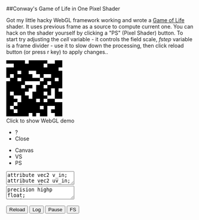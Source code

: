 
##Conway's Game of Life in One Pixel Shader

  Got my little hacky WebGL framework working and wrote a [Game of Life][g] shader.
  It uses previous frame as a source to compute current one. You can hack on the shader yourself
  by clicking a "PS" (Pixel Shader) button. To start try adjusting the _cell_ variable - it controls
  the field scale, _fstep_ variable is a frame divider - use it to slow down the processing, then
  click reload button (or press r key) to apply changes..


<div class="webgl" webgl_version="1" webgl_div="shader0">
  <img class="link" src="images/game-of-life.png" title="Click to show WebGL demo" alt="WebGL demo"/><br/>
  <span>Click to show WebGL demo</span>
</div>

<div class="shader hidden" id="shader0" js="" fn="" style="width: 60%">
  <ul class="close">
    <li title="Info" class="help">?</li>
    <li title="Close Demo" class="close">Close</li>
  </ul>
  <ul class="menu">
    <li title="WebGL Canvas" class="canvas">Canvas</li>
    <li title="Vertex Shader" class="vs">VS</li>
    <li title="Pixel Shader" class="ps">PS</li>
  </ul>
  <canvas hide class="canvas"></canvas>
  <textarea hide class="vs hidden" spellcheck="false" fromid="shader0vs">
attribute vec2 v_in;
attribute vec2 uv_in;
attribute float vid_in;
varying vec2 uv;
uniform float t;
void main() {
  uv = v_in;
  gl_Position = vec4( vec2( 2.0 * v_in - 1.0 ), 0, 1 );
}
  </textarea>
  <textarea hide class="ps hidden" spellcheck="false" fromid="shader0ps">
precision highp float;
varying vec2 uv;
uniform float frame;
uniform sampler2D prevtex;
uniform vec2 screen;
uniform float seed;

float life();

const float cell = 80.;
const float fstep = 4.;
const float density = 0.1;

vec2 cells = vec2( cell, cell );
vec2 px;
vec2 uv2;

void main() {
  vec2 ar = vec2(1);
  if( screen.x > screen.y )
    ar = vec2( screen.x/screen.y, 1 );
  else 
    ar = vec2( 1, screen.y/screen.x );
  cells = floor( ar*cells );
  px = 1./cells;
  uv2 = floor(cells*uv)/cells+.5*px;
  float k = 0.;
  if( frame < 20. )
    k = step( 1.-density, sin( 1000.*cos( 700.*( 700.*uv2.x + uv2.y + 100.*seed ) ) ) );
  else if( fract(frame/fstep) == .0 ) k = life();
  else k = texture2D( prevtex, uv2 ).x;
  gl_FragData[0] = vec4( k, k, k, 1 );
}

float life() {

  float alive = .0;
  float c = texture2D( prevtex, uv2 ).x;
  for( float y = -1.; y <= 1.; y++ ) {
  for( float x = -1.; x <= 1.; x++ ) {
    vec2 o = px * vec2( x, y );
    float k = abs(x)+abs(y);
    float v = texture2D( prevtex, uv2+o ).x;
    alive += k == .0 ? .0 : v;
  }
  }
  if( c == .0 && alive == 3. ) return 1.;
  if( c == 1. && alive < 2. ) return .0;
  if( c == 1. && alive > 3. ) return .0;
  if( c == 1. ) return 1.;
  return .0;
}
  </textarea>
  <div hide class="help hidden"></div>
  <div class="buttons">
  <button title="Reload Shaders" class="reload">Reload</button>
  <button title="Output WebGL Info in Console" class="log">Log</button>
  <button title="Pause Rendering" class="pause">Pause</button>
  <button title="Go Fullscreen" class="fscreen">FS</button>
  </div>
  <div class="clear"></div>
</div>


<div>

  <script src="js/common.js"></script>
  <script src="js/webgl.js"></script>
  <script src="js/webgl-quad.js"></script>

</div>

  [g]: https://en.wikipedia.org/wiki/Conway%27s_Game_of_Life "Conways Game of Life"  

  
